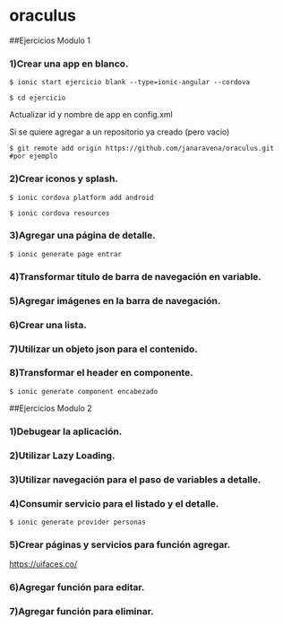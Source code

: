# oraculus
##Ejercicios Modulo 1

### 1)Crear una app en blanco.
```
$ ionic start ejercicio blank --type=ionic-angular --cordova

$ cd ejercicio
```

Actualizar id y nombre de app en config.xml

Si se quiere agregar a un repositorio ya creado (pero vacío)

```
$ git remote add origin https://github.com/janaravena/oraculus.git #por ejemplo
```

### 2)Crear iconos y splash.

```
$ ionic cordova platform add android

$ ionic cordova resources
```
### 3)Agregar una página de detalle.
```
$ ionic generate page entrar
```

### 4)Transformar título de barra de navegación en variable.
### 5)Agregar imágenes en la barra de navegación.
### 6)Crear una lista.
### 7)Utilizar un objeto json para el contenido.
### 8)Transformar el header en componente.
```
$ ionic generate component encabezado
```

##Ejercicios Modulo 2

### 1)Debugear la aplicación.
### 2)Utilizar Lazy Loading.
### 3)Utilizar navegación para el paso de variables a detalle.
### 4)Consumir servicio para el listado y el detalle.
```
$ ionic generate provider personas
```
### 5)Crear páginas y servicios para función agregar.
https://uifaces.co/

### 6)Agregar función para editar.
### 7)Agregar función para eliminar.

